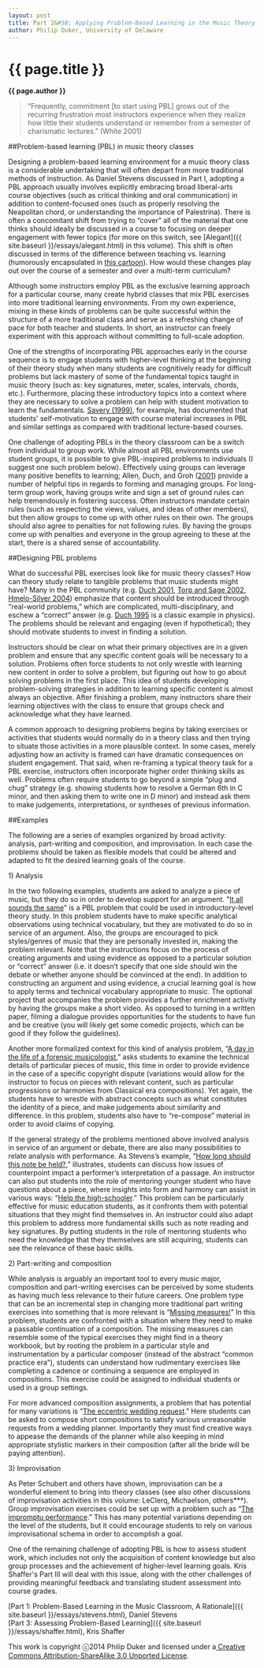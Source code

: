 ```yaml
---
layout: post
title: Part 2&#58; Applying Problem-Based Learning in the Music Theory Classroom
author: Philip Duker, University of Delaware
---
```


{{ page.title }}
================
**{{ page.author }}**

>“Frequently, commitment [to start using PBL] grows out of the recurring frustration most instructors experience when they realize how little their students understand or remember from a semester of charismatic lectures.”  (White 2001)

##Problem-based learning (PBL) in music theory classes

Designing a problem-based learning environment for a music theory class is a considerable undertaking that will often depart from more traditional methods of instruction. As Daniel Stevens discussed in Part I, adopting a PBL approach usually involves explicitly embracing broad liberal-arts course objectives (such as critical thinking and oral communication) in addition to content-focused ones (such as properly resolving the Neapolitan chord, or understanding the importance of Palestrina). There is often a concomitant shift from trying to “cover” all of the material that one thinks should ideally be discussed in a course to focusing on deeper engagement with fewer topics (for more on this switch, see [Alegant]({{ site.baseurl }}/essays/alegant.html) in this volume). This shift is often discussed in terms of the difference between teaching vs. learning (humorously encapsulated in [this cartoon](https://www.google.com/url?q=https%3A%2F%2Fwww.flickr.com%2Fphotos%2Fteachandlearn%2F3792277913%2F&sa=D&sntz=1&usg=AFQjCNEEsdM86BXFI4aWgoz83yjNLZR4Ug)). How would these changes play out over the course of a semester and over a multi-term curriculum?

Although some instructors employ PBL as the exclusive learning approach for a particular course, many create hybrid classes that mix PBL exercises into more traditional learning environments. From my own experience, mixing in these kinds of problems can be quite successful within the structure of a more traditional class and serve as a refreshing change of pace for both teacher and students. In short, an instructor can freely experiment with this approach without committing to full-scale adoption.  

One of the strengths of incorporating PBL approaches early in the course sequence is to engage students with higher-level thinking at the beginning of their theory study when many students are cognitively ready for difficult problems but lack mastery of some of the fundamental topics taught in music theory (such as: key signatures, meter, scales, intervals, chords, etc.). Furthermore, placing these introductory topics into a context where they are necessary to solve a problem can help with student motivation to learn the fundamentals. [Savery (1999)](http://www.google.com/url?sa=t&rct=j&q=&esrc=s&source=web&cd=1&cad=rja&uact=8&ved=0CCIQFjAA&url=http%3A%2F%2Fdocs.lib.purdue.edu%2Fcgi%2Fviewcontent.cgi%3Farticle%3D1002%26context%3Dijpbl&ei=vLjXU4ixHo63yATE04GADw&usg=AFQjCNFX4134uN_lhklkWheQY5iqthzk8w&bvm=bv.71778758,d.aWw), for example, has documented that students’ self-motivation to engage with course material increases in PBL and similar settings as compared with traditional lecture-based courses.

One challenge of adopting PBLs in the theory classroom can be a switch from individual to group work. While almost all PBL environments use student groups, it is possible to give PBL-inspired problems to individuals (I suggest one such problem below). Effectively using groups can leverage many positive benefits to learning; Allen, Duch, and Groh ([2001](https://www.google.com/url?q=https%3A%2F%2Fopenlibrary.org%2Fbooks%2FOL9728080M%2FThe_Power_of_Problem-Based_Learning&sa=D&sntz=1&usg=AFQjCNF4lOzHkR24BaxLElMXjeTt_59M9Q)) provide a number of helpful tips in regards to forming and managing groups. For long-term group work, having groups write and sign a set of ground rules can help tremendously in fostering success. Often instructors mandate certain rules (such as respecting the views, values, and ideas of other members), but then allow groups to come up with other rules on their own. The groups should also agree to penalties for not following rules. By having the groups come up with penalties and everyone in the group agreeing to these at the start, there is a shared sense of accountability.        

##Designing PBL problems

What do successful PBL exercises look like for music theory classes? How can theory study relate to tangible problems that music students might have? Many in the PBL community (e.g. [Duch 2001](https://www.google.com/url?q=https%3A%2F%2Fopenlibrary.org%2Fbooks%2FOL9728080M%2FThe_Power_of_Problem-Based_Learning&sa=D&sntz=1&usg=AFQjCNF4lOzHkR24BaxLElMXjeTt_59M9Q), [Torp and Sage 2002](https://www.google.com/url?q=https%3A%2F%2Fopenlibrary.org%2Fbooks%2FOL3939353M%2FProblems_as_possibilities&sa=D&sntz=1&usg=AFQjCNFHjzXkoQSex2dFO2JB87ZkHTfFUQ), [Hmelo-Silver 2004](http://www.google.com/url?q=http%3A%2F%2Fwww.jstor.org%2Fdiscover%2F10.2307%2F23363859%3FsearchUri%3D%252Faction%252FdoBasicSearch%253FQuery%253DHmelo-Silver%252BProblems%2526amp%253Bfilter%253D%2526amp%253BSearch%253DSearch%2526amp%253Bwc%253Don%26resultItemClick%3Dtrue%26Search%3Dyes%26searchText%3DHmelo-Silver%26searchText%3DProblems%26uid%3D3739592%26uid%3D2134%26uid%3D2%26uid%3D70%26uid%3D4%26uid%3D3739256%26sid%3D21104414857207&sa=D&sntz=1&usg=AFQjCNFLqrqzIIwCGGaHyJQrsIUAb9d1dQ)) emphasize that content should be introduced through “real-world problems,” which are complicated, multi-disciplinary, and eschew a “correct” answer (e.g. [Duch 1995](http://www.google.com/url?q=http%3A%2F%2Fwww.udel.edu%2Fpbl%2Fcurric%2Facc12.html&sa=D&sntz=1&usg=AFQjCNG238lRMXEHDZ5ue3nKeovfTk0NnQ) is a classic example in physics). The problems should be relevant and engaging (even if hypothetical); they should motivate students to invest in finding a solution.

Instructors should be clear on what their primary objectives are in a given problem and ensure that any specific content goals will be necessary to a solution. Problems often force students to not only wrestle with learning new content in order to solve a problem, but figuring out how to go about solving problems in the first place. This idea of students developing problem-solving strategies in addition to learning specific content is almost always an objective. After finishing a problem, many instructors share their learning objectives with the class to ensure that groups check and acknowledge what they have learned.

A common approach to designing problems begins by taking exercises or activities that students would normally do in a theory class and then trying to situate those activities in a more plausible context. In some cases, merely adjusting how an activity is framed can have dramatic consequences on student engagement. That said, when re-framing a typical theory task for a PBL exercise, instructors often incorporate higher order thinking skills as well. Problems often require students to go beyond a simple “plug and chug” strategy (e.g. showing students how to resolve a German 6th in C minor, and then asking them to write one in D minor) and instead ask them to make judgements, interpretations, or syntheses of previous information.

##Examples

The following are a series of examples organized by broad activity: analysis, part-writing and composition, and improvisation. In each case the problems should be taken as flexible models that could be altered and adapted to fit the desired learning goals of the course.    

​1) Analysis

In the two following examples, students are asked to analyze a piece of music, but they do so in order to develop support for an argument. "[It all sounds the same](https://docs.google.com/a/udel.edu/document/d/18-CwWHXxQRlTyZ_wanjyH_a19utGcecHae3zEYGrCu0/edit?usp=sharing)" is a PBL problem that could be used in introductory-level theory study. In this problem students have to make specific analytical observations using technical vocabulary, but they are motivated to do so in service of an argument. Also, the groups are encouraged to pick styles/genres of music that they are personally invested in, making the problem relevant. Note that the instructions focus on the process of creating arguments and using evidence as opposed to a particular solution or “correct” answer (i.e. it doesn’t specify that one side should win the debate or whether anyone should be convinced at the end). In addition to constructing an argument and using evidence, a crucial learning goal is how to apply terms and technical vocabulary appropriate to music. The optional project that accompanies the problem provides a further enrichment activity by having the groups make a short video. As opposed to turning in a written paper, filming a dialogue provides opportunities for the students to have fun and be creative (you will likely get some comedic projects, which can be good if they follow the guidelines).

Another more formalized context for this kind of analysis problem, “[A day in the life of a forensic musicologist](https://docs.google.com/a/udel.edu/document/d/1JZpwmJUV2RWLf4Id7_O0RbbshP_o3kB_sjmCrVvOX-Q/edit),” asks students to examine the technical details of particular pieces of music, this time in order to provide evidence in the case of a specific copyright dispute (variations would allow for the instructor to focus on pieces with relevant content, such as particular progressions or harmonies from Classical era compositions). Yet again, the students have to wrestle with abstract concepts such as what constitutes the identity of a piece, and make judgements about similarity and difference. In this problem, students also have to “re-compose” material in order to avoid claims of copying.

If the general strategy of the problems mentioned above involved analysis in service of an argument or debate, there are also many possibilities to relate analysis with performance. As Stevens’s example, “[How long should this note be held?](https://docs.google.com/a/udel.edu/document/d/1Y5ho1Hr5bkvkQLdjN8r_xRlwM9eTcHZ_znKDqyh67iY/edit),” illustrates, students can discuss how issues of counterpoint impact a performer’s interpretation of a passage. An instructor can also put students into the role of mentoring younger student who have questions about a piece, where insights into form and harmony can assist in various ways: “[Help the high-schooler](https://docs.google.com/a/udel.edu/document/d/1GVZCHh3GojY9AMCE3mG10S8hMhYxFh99qLgXkJ4_R90/edit).” This problem can be particularly effective for music education students, as it confronts them with potential situations that they might find themselves in. An instructor could also adapt this problem to address more fundamental skills such as note reading and key signatures. By putting students in the role of mentoring students who need the knowledge that they themselves are still acquiring, students can see the relevance of these basic skills.

​2) Part-writing and composition

While analysis is arguably an important tool to every music major, composition and part-writing exercises can be perceived by some students as having much less relevance to their future careers. One problem type that can be an incremental step in changing more traditional part writing exercises into something that is more relevant is “[Missing measures!](https://docs.google.com/a/udel.edu/document/d/1NoiUPMrD3BDBzaIEIuC2f3Te6G3sQnl96rKMXQAJ2DA/edit)” In this problem, students are confronted with a situation where they need to make a passable continuation of a composition. The missing measures can resemble some of the typical exercises they might find in a theory workbook, but by rooting the problem in a particular style and instrumentation by a particular composer (instead of the abstract “common practice era”), students can understand how rudimentary exercises like completing a cadence or continuing a sequence are employed in compositions. This exercise could be assigned to individual students or used in a group settings.

For more advanced composition assignments, a problem that has potential for many variations is “[The eccentric wedding request](https://docs.google.com/a/udel.edu/document/d/1_AfpDjmWaI2GgAT7u0Jxh_MXcsUQYlGqf8ugixj727I/edit).”  Here students can be asked to compose short compositions to satisfy various unreasonable requests from a wedding planner. Importantly they must find creative ways to appease the demands of the planner while also keeping in mind appropriate stylistic markers in their composition (after all the bride will be paying attention).  

​3) Improvisation

As Peter Schubert and others have shown, improvisation can be a wonderful element to bring into theory classes (see also other discussions of improvisation activities in this volume: LeClerq, Michaelson, others\*\*\*). Group improvisation exercises could be set up with a problem such as “[The impromptu performance](https://docs.google.com/a/udel.edu/document/d/1Q1EWauC_psfcrRIPTB5Fo7wG81A5mDg-noOm0SSBeGY/edit).” This has many potential variations depending on the level of the students, but it could encourage students to rely on various improvisational schema in order to accomplish a goal.  

One of the remaining challenge of adopting PBL is how to assess student work, which includes not only the acquisition of content knowledge but also group processes and the achievement of higher-level learning goals. Kris Shaffer's Part III will deal with this issue, along with the other challenges of providing meaningful feedback and translating student assessment into course grades.

[Part 1: Problem-Based Learning in the Music Classroom, A Rationale]({{ site.baseurl }}/essays/stevens.html), Daniel Stevens  
[Part 3: Assessing Problem-Based Learning]({{ site.baseurl }}/essays/shaffer.html), Kris Shaffer


This work is copyright ⓒ2014 Philip Duker and licensed under a[ ](http://www.google.com/url?q=http%3A%2F%2Fcreativecommons.org%2Flicenses%2Fby-sa%2F3.0%2F&sa=D&sntz=1&usg=AFQjCNG4j2oPozXv2_VqmmLiVAToFtwKdA)[Creative Commons Attribution-ShareAlike 3.0 Unported License](http://www.google.com/url?q=http%3A%2F%2Fcreativecommons.org%2Flicenses%2Fby-sa%2F3.0%2F&sa=D&sntz=1&usg=AFQjCNG4j2oPozXv2_VqmmLiVAToFtwKdA).

